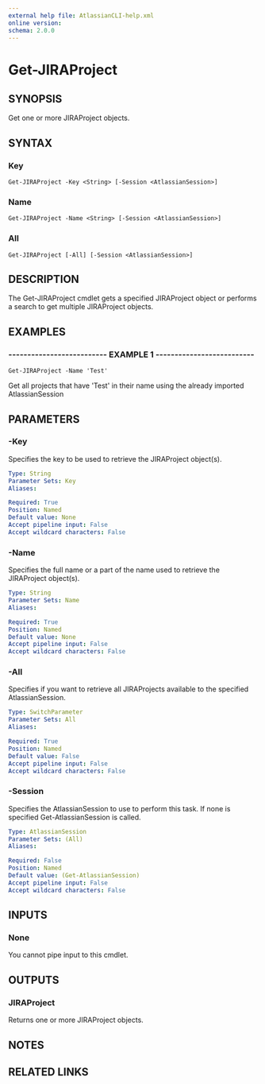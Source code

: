 ```yaml
---
external help file: AtlassianCLI-help.xml
online version: 
schema: 2.0.0
---
```


# Get-JIRAProject

## SYNOPSIS
Get one or more JIRAProject objects.

## SYNTAX

### Key
```
Get-JIRAProject -Key <String> [-Session <AtlassianSession>]
```

### Name
```
Get-JIRAProject -Name <String> [-Session <AtlassianSession>]
```

### All
```
Get-JIRAProject [-All] [-Session <AtlassianSession>]
```

## DESCRIPTION
The Get-JIRAProject cmdlet gets a specified JIRAProject object or performs a search to get multiple JIRAProject objects.

## EXAMPLES

### -------------------------- EXAMPLE 1 --------------------------
```
Get-JIRAProject -Name 'Test'
```

Get all projects that have 'Test' in their name using the already imported AtlassianSession

## PARAMETERS

### -Key
Specifies the key to be used to retrieve the JIRAProject object(s).

```yaml
Type: String
Parameter Sets: Key
Aliases: 

Required: True
Position: Named
Default value: None
Accept pipeline input: False
Accept wildcard characters: False
```

### -Name
Specifies the full name or a part of the name used to retrieve the JIRAProject object(s).

```yaml
Type: String
Parameter Sets: Name
Aliases: 

Required: True
Position: Named
Default value: None
Accept pipeline input: False
Accept wildcard characters: False
```

### -All
Specifies if you want to retrieve all JIRAProjects available to the specified AtlassianSession.

```yaml
Type: SwitchParameter
Parameter Sets: All
Aliases: 

Required: True
Position: Named
Default value: False
Accept pipeline input: False
Accept wildcard characters: False
```

### -Session
Specifies the AtlassianSession to use to perform this task.
If none is specified Get-AtlassianSession is called.

```yaml
Type: AtlassianSession
Parameter Sets: (All)
Aliases: 

Required: False
Position: Named
Default value: (Get-AtlassianSession)
Accept pipeline input: False
Accept wildcard characters: False
```

## INPUTS

### None
You cannot pipe input to this cmdlet.

## OUTPUTS

### JIRAProject
Returns one or more JIRAProject objects.

## NOTES

## RELATED LINKS


